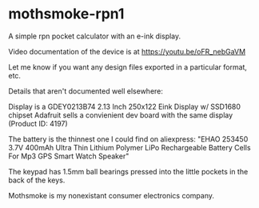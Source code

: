 # mothsmoke-rpn1
A simple rpn pocket calculator with an e-ink display.

Video documentation of the device is at https://youtu.be/oFR_nebGaVM

Let me know if you want any design files exported in a particular format, etc. 

Details that aren't documented well elsewhere:

Display is a GDEY0213B74 2.13 Inch 250x122 Eink Display w/ SSD1680 chipset
Adafruit sells a convienient dev board with the same display (Product ID: 4197)

The battery is the thinnest one I could find on aliexpress:
"EHAO 253450 3.7V 400mAh Ultra Thin Lithium Polymer LiPo Rechargeable Battery Cells For Mp3 GPS Smart Watch Speaker"

The keypad has 1.5mm ball bearings pressed into the little pockets in the back of the keys.

Mothsmoke is my nonexistant consumer electronics company. 
